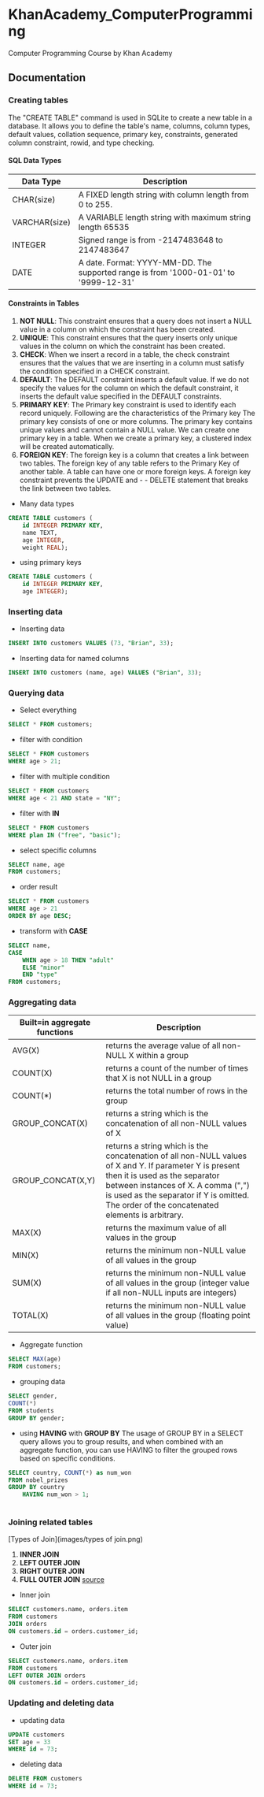 # KhanAcademy_ComputerProgramming
Computer Programming Course by Khan Academy

## Documentation
###  Creating tables
The "CREATE TABLE" command is used in SQLite to create a new table in a database. It allows you to define the table's name, columns, column types, default values, collation sequence, primary key, constraints, generated column constraint, rowid, and type checking.

#### SQL Data Types
| Data Type      | Description |
| ----------- | ----------- |
| CHAR(size)      |  A FIXED length string with column length from 0 to 255.      |
| VARCHAR(size)   | A VARIABLE length string with maximum string length 65535        |
| INTEGER      | Signed range is from -2147483648 to 2147483647       |
| DATE   | A date. Format: YYYY-MM-DD. The supported range is from '1000-01-01' to '9999-12-31'        |

#### Constraints in Tables
1. **NOT NULL**: This constraint ensures that a query does not insert a NULL value in a column on which the constraint has been created.
2. **UNIQUE**: This constraint ensures that the query inserts only unique values in the column on which the constraint has been created.
3. **CHECK**: When we insert a record in a table, the check constraint ensures that the values that we are inserting in a column must satisfy the condition specified in a CHECK constraint.
4. **DEFAULT**: The DEFAULT constraint inserts a default value. If we do not specify the values for the column on which the default constraint, it inserts the default value specified in the DEFAULT constraints.
5. **PRIMARY KEY**: The Primary key constraint is used to identify each record uniquely. Following are the characteristics of the Primary key
The primary key consists of one or more columns.
The primary key contains unique values and cannot contain a NULL value.
We can create one primary key in a table.
When we create a primary key, a clustered index will be created automatically.
6. **FOREIGN KEY**: The foreign key is a column that creates a link between two tables. The foreign key of any table refers to the Primary Key of another table. A table can have one or more foreign keys. A foreign key constraint prevents the UPDATE and - - DELETE statement that breaks the link between two tables.

- Many data types

```sql
CREATE TABLE customers (
    id INTEGER PRIMARY KEY, 
    name TEXT, 
    age INTEGER, 
    weight REAL);
```
- using primary keys

```sql
CREATE TABLE customers (
    id INTEGER PRIMARY KEY, 
    age INTEGER);
```

### Inserting data
- Inserting data
```sql
INSERT INTO customers VALUES (73, "Brian", 33);
```

- Inserting data for named columns
```sql
INSERT INTO customers (name, age) VALUES ("Brian", 33);
```

### Querying data
- Select everything
```sql
SELECT * FROM customers;
```
- filter with condition
```sql
SELECT * FROM customers 
WHERE age > 21;
```
- filter with multiple condition
```sql
SELECT * FROM customers 
WHERE age < 21 AND state = "NY";
```
- filter with **IN**
```sql
SELECT * FROM customers 
WHERE plan IN ("free", "basic");
```
- select specific columns
```sql
SELECT name, age 
FROM customers;
```
- order result
```sql
SELECT * FROM customers 
WHERE age > 21 
ORDER BY age DESC;
```
- transform with **CASE**
```sql
SELECT name, 
CASE 
    WHEN age > 18 THEN "adult" 
    ELSE "minor" 
    END "type" 
FROM customers;
```

### Aggregating data
| Built=in aggregate functions | Description |
| -----------                  | ----------- |
|  AVG(X)                      | returns the average value of all non-NULL X within a group            |
|  COUNT(X)                    | returns a count of the number of times that X is not NULL in a group            |
|  COUNT(*)                    | returns the total number of rows in the group            |
|  GROUP_CONCAT(X)             | returns a string which is the concatenation of all non-NULL values of X            |
|  GROUP_CONCAT(X,Y)           | returns a string which is the concatenation of all non-NULL values of X and Y. If parameter Y is present then it is used as the separator between instances of X. A comma (",") is used as the separator if Y is omitted. The order of the concatenated elements is arbitrary.           |
|  MAX(X)                      | returns the maximum value of all values in the group            |
|  MIN(X)                      | returns the minimum non-NULL value of all values in the group            |
|  SUM(X)                      | returns the minimum non-NULL value of all values in the group (integer value if all non-NULL inputs are integers)           |
|  TOTAL(X)                    |  returns the minimum non-NULL value of all values in the group (floating point value)           |

- Aggregate function
```sql
SELECT MAX(age) 
FROM customers;
```

- grouping data
```sql
SELECT gender, 
COUNT(*) 
FROM students 
GROUP BY gender;
```

- using **HAVING** with **GROUP BY**
The usage of GROUP BY in a SELECT query allows you to group results, and when combined with an aggregate function, you can use HAVING to filter the grouped rows based on specific conditions.
```sql
SELECT country, COUNT(*) as num_won 
FROM nobel_prizes
GROUP BY country 
    HAVING num_won > 1;
    
```

### Joining related tables
[Types of Join](images/types of join.png)
1. **INNER JOIN**
2. **LEFT OUTER JOIN**
3. **RIGHT OUTER JOIN**
4. **FULL OUTER JOIN**
[source](https://www.w3schools.com/sql/sql_join.asp)

- Inner join
```sql
SELECT customers.name, orders.item 
FROM customers 
JOIN orders 
ON customers.id = orders.customer_id;
```
- Outer join
```sql
SELECT customers.name, orders.item 
FROM customers 
LEFT OUTER JOIN orders 
ON customers.id = orders.customer_id;
```

### Updating and deleting data
- updating data
```sql
UPDATE customers 
SET age = 33 
WHERE id = 73;
```
- deleting data
```sql
DELETE FROM customers 
WHERE id = 73;
```